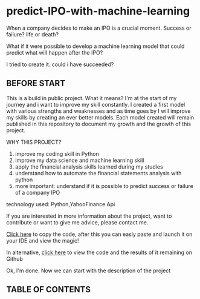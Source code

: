 # predict-IPO-with-machine-learning

When a company decides to make an IPO is a crucial moment.
Success or failure? life or death?

What if it were possible to develop a machine learning model that could predict what will happen after the IPO?

I tried to create it. could i have succeeded?

## BEFORE START

This is a build in public project.
What it means?
I'm at the start of my journey and i want to improve my skill constantly.
I created a first model with various strengths and weaknesses and as time goes by I will improve my skills by creating an ever better models.
Each model created will remain published in this repository to document my growth and the growth of this project.

WHY THIS PROJECT?

1. improve my coding skill in Python
2. improve my data science and machine learning skill
3. apply the financial analysis skills learned during my studies
4. understand how to automate the  financial statements analysis with python
5. more important: understand if it is possible to predict success or failure of a company IPO

technology used: Python,YahooFinance Api

If you are interested in more information about the project, want to contribute or want to give me advice, please contact me.

[Click here](https://github.com/EdoPedrocchi/Predict-IPO-with-machine-learning/blob/main/Code) to copy the code, after this you can easly paste and launch it on your IDE and view the magic!

In alternative, [click here](https://github.com/EdoPedrocchi/Predict-IPO-with-machine-learning/blob/main/code.with.results.pdf) to view the code and the results of it remaining on Github

Ok, I'm done. Now we can start with the description of the project

## TABLE OF CONTENTS

